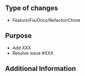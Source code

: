 ## Type of changes
- Feature/Fix/Docs/Refactor/Chore

## Purpose
- Add XXX
- Resolve issue #XXX

<!-- Provide a brief description of the changes made in this pull request. -->

## Additional Information

<!-- Optional: Add any other information that would be helpful for the reviewer. Like detail spec, decisions, trade-offs, links, etc. -->
